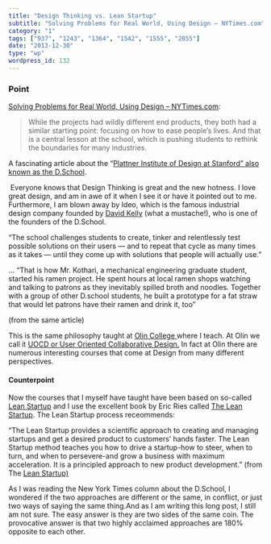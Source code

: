```yaml
---
title: "Design Thinking vs. Lean Startup"
subtitle: "Solving Problems for Real World, Using Design – NYTimes.com"
category: "1"
tags: ["937", "1243", "1364", "1542", "1555", "2055"]
date: "2013-12-30"
type: "wp"
wordpress_id: 132
---
```

### Point
[Solving Problems for Real World, Using Design – NYTimes.com](http://www.nytimes.com/2013/12/30/technology/solving-problems-for-real-world-using-design.html?_r=0):

> While the projects had wildly different end products, they both had a similar starting point: focusing on how to ease people’s lives. And that is a central lesson at the school, which is pushing students to rethink the boundaries for many industries.

A fascinating article about the “[Plattner Institute of Design at Stanford” also known as the D.School](http://dschool.stanford.edu).

 Everyone knows that Design Thinking is great and the new hotness. I love great design, and am in awe of it when I see it or have it pointed out to me. Furthermore, I am blown away by Ideo, which is the famous industrial design company founded by [David Kelly](http://www.ideo.com/people/david-kelley) (what a mustache!), who is one of the founders of the D.School.

> 
“The school challenges students to create, tinker and relentlessly test possible solutions on their users — and to repeat that cycle as many times as it takes — until they come up with solutions that people will actually use.”

… “That is how Mr. Kothari, a mechanical engineering graduate student, started his ramen project. He spent hours at local ramen shops watching and talking to patrons as they inevitably spilled broth and noodles. Together with a group of other D.school students, he built a prototype for a fat straw that would let patrons have their ramen and drink it, too”

(from the same article) 

This is the same philosophy taught at [Olin College ](http://www.olin.edu)where I teach. At Olin we call it [UOCD or User Oriented Collaborative Design.](http://design.olin.edu/courses/uocd/) In fact at Olin there are numerous interesting courses that come at Design from many different perspectives.

#### Counterpoint
Now the courses that I myself have taught have been based on so-called [Lean Startup](http://theleanstartup.com) and I use the excellent book by Eric Ries called [The Lean Startup](http://www.amazon.com/The-Lean-Startup-Entrepreneurs-Continuous/dp/0307887898). The Lean Startup process receommends: 

> 
“The Lean Startup provides a scientific approach to creating and managing startups and get a desired product to customers’ hands faster. The Lean Startup method teaches you how to drive a startup-how to steer, when to turn, and when to persevere-and grow a business with maximum acceleration. It is a principled approach to new product development.” (from The [Lean Startup)](http://theleanstartup.com/principles)

As I was reading the New York Times column about the D.School, I wondered if the two approaches are different or the same, in conflict, or just two ways of saying the same thing.And as I am writing this long post, I still am not sure. The easy answer is they are two sides of the same coin. The provocative answer is that two highly acclaimed approaches are 180% opposite to each other.
